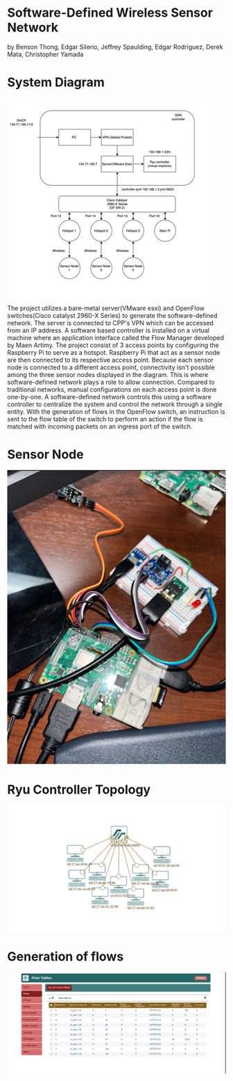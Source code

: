 # Software-Defined Wireless Sensor Network 
 by Benson Thong, Edgar Silerio, Jeffrey Spaulding, Edgar Rodriguez, Derek Mata, Christopher Yamada

# System Diagram
![](pictures/Picture1.png)

The project utilizes a bare-metal server(VMware esxi) and OpenFlow switches(Cisco catalyst 2960-X Series) to generate the software-defined network. The server is connected to CPP's VPN which can be accessed from an IP address. A software based controller is installed on a virtual machine where an application interface called the Flow Manager developed by Maen Artimy. The project consist of 3 access points by configuring the Raspberry Pi to serve as a hotspot. Raspberry Pi that act as a sensor node are then connected to its respective access point. Because each sensor node is connected to a different access point, connectivity isn't possible among the three sensor nodes displayed in the diagram. This is where software-defined network plays a role to allow connection. Compared to traditional networks, manual configurations on each access point is done one-by-one. A software-defined network controls this using a software controller to centralize the system and control the network through a single entity. With the generation of flows in the OpenFlow  switch, an instruction is sent to the flow table of the switch to perform an action if the flow is matched with incoming packets on an ingress port of the switch. 

# Sensor Node 
![](pictures/Picture2.png)

# Ryu Controller Topology

![](pictures/topology.png)

# Generation of flows
![](pictures/flows.png)
